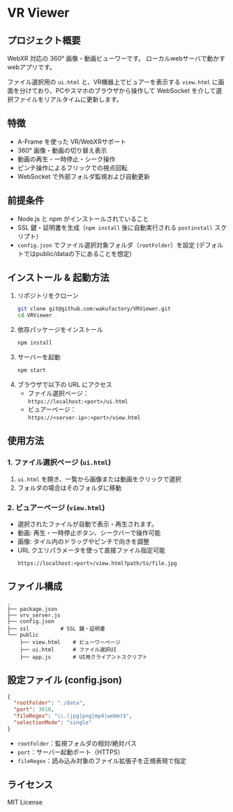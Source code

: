 # VR Viewer

## プロジェクト概要
WebXR 対応の 360° 画像・動画ビューワーです。 
ローカルwebサーバで動かすwebアプリです。

ファイル選択用の `ui.html` と、VR機器上でビュアーを表示する `view.html` に画面を分けており、PCやスマホのブラウザから操作して WebSocket を介して選択ファイルをリアルタイムに更新します。

## 特徴
- A-Frame を使った VR/WebXRサポート  
- 360° 画像・動画の切り替え表示  
- 動画の再生・一時停止・シーク操作  
- ピンチ操作によるフリックでの視点回転  
- WebSocket で外部フォルダ監視および自動更新  

## 前提条件
- Node.js と npm がインストールされていること  
- SSL 鍵・証明書を生成（`npm install` 後に自動実行される `postinstall` スクリプト）  
- `config.json` でファイル選択対象フォルダ（`rootFolder`）を設定 (デフォルトではpublic/dataの下にあることを想定)  

## インストール & 起動方法
1. リポジトリをクローン  
   ```bash
   git clone git@github.com:wakufactory/VRViewer.git
   cd VRViewer
   ```
2. 依存パッケージをインストール  
   ```bash
   npm install
   ```
3. サーバーを起動  
   ```bash
   npm start
   ```
4. ブラウザで以下の URL にアクセス  
   - ファイル選択ページ：  
     `https://localhost:<port>/ui.html`  
   - ビュアーページ：  
     `https://<server-ip>:<port>/view.html`

## 使用方法
### 1. ファイル選択ページ (`ui.html`)
1. `ui.html` を開き、一覧から画像または動画をクリックで選択  
2. フォルダの場合はそのフォルダに移動  

### 2. ビュアーページ (`view.html`)
- 選択されたファイルが自動で表示・再生されます。  
- 動画: 再生・一時停止ボタン、シークバーで操作可能  
- 画像: タイル内のドラッグやピンチで向きを調整  
- URL クエリパラメータを使って直接ファイル指定可能  
  ```
  https://localhost:<port>/view.html?path/to/file.jpg
  ```

## ファイル構成
```
.
├── package.json
├── vrv_server.js
├── config.json
├── ssl          # SSL 鍵・証明書
└── public
    ├── view.html    # ビューワーページ
    ├── ui.html      # ファイル選択UI
    ├── app.js       # UI用クライアントスクリプト

```

## 設定ファイル (config.json)
```json
{
  "rootFolder": "./data",
  "port": 3010,
  "fileRegex": "\\.(jpg|png|mp4|webm)$",
  "selectionMode": "single"
}
```
- `rootFolder`：監視フォルダの相対/絶対パス  
- `port`：サーバー起動ポート（HTTPS）  
- `fileRegex`：読み込み対象のファイル拡張子を正規表現で指定  

## ライセンス
MIT License
